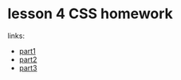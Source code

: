 <h1>lesson 4 CSS homework</h1>
links: <ul>
<li><a href="https://scandy5.github.io/css/part1.html">part1</a></li>
<li><a href="https://scandy5.github.io/css/part2.html">part2</a></li>
<li><a href="https://scandy5.github.io/css/part3.html">part3</a></li>
</ul>

